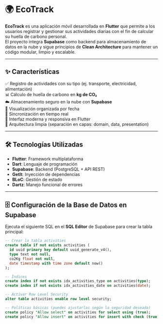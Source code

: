 # 🌍 EcoTrack

**EcoTrack** es una aplicación móvil desarrollada en **Flutter** que permite a los usuarios registrar y gestionar sus actividades diarias con el fin de calcular su huella de carbono personal.  
El proyecto integra **Supabase** como backend para almacenamiento de datos en la nube y sigue principios de **Clean Architecture** para mantener un código modular, limpio y escalable.

---

## ✨ Características

✅ Registro de actividades con su tipo (ej. transporte, electricidad, alimentación)  
📊 Cálculo de huella de carbono en **kg de CO₂**  
☁️ Almacenamiento seguro en la nube con **Supabase**  
📅 Visualización organizada por fecha  
🔄 Sincronización en tiempo real  
🎨 Interfaz moderna y responsiva en Flutter  
🧩 Arquitectura limpia (separación en capas: domain, data, presentation)  

---

## 🛠️ Tecnologías Utilizadas

- **Flutter**: Framework multiplataforma  
- **Dart**: Lenguaje de programación  
- **Supabase**: Backend (PostgreSQL + API REST)  
- **GetIt**: Inyección de dependencias  
- **BLoC**: Gestión de estado  
- **Dartz**: Manejo funcional de errores  

---

## 🗄️ Configuración de la Base de Datos en Supabase

Ejecuta el siguiente SQL en el **SQL Editor** de Supabase para crear la tabla principal:

```sql
-- Crear la tabla activities
create table if not exists activities (
  id uuid primary key default uuid_generate_v4(),
  type text not null,
  co2Kg float not null,
  date timestamp with time zone default now()
);

-- Índices
create index if not exists idx_activities_type on activities(type);
create index if not exists idx_activities_date on activities(date);

-- Activar Row Level Security
alter table activities enable row level security;

-- Políticas básicas (puedes ajustarlas según la seguridad deseada)
create policy "Allow select" on activities for select using (true);
create policy "Allow insert" on activities for insert with check (true);
